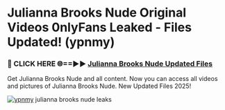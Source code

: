 # Julianna Brooks Nude Original Videos 0nlyFans Leaked - Files Updated! (ypnmy)

<h3>🔴 CLICK HERE 🌐==►► <a href="https://tinyurl.com/5h6xmrr3" rel="nofollow">Julianna Brooks Nude Updated Files</a></h3>

Get Julianna Brooks Nude and all content. Now you can access all videos and pictures of Julianna Brooks Nude. New Updated Files 2025!

[![ypnmy](https://i.imgur.com/KVD873Z.gif)](https://tinyurl.com/5h6xmrr3)
julianna brooks nude leaks